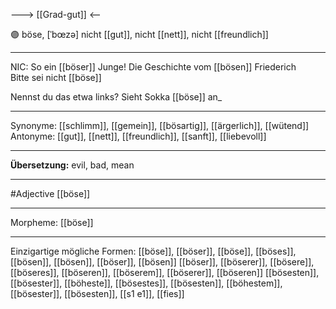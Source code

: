 ---> [[Grad-gut]] <--

🟣 böse, [ˈbœzə]
nicht [[gut]], nicht [[nett]], nicht [[freundlich]]

---
NIC: So ein [[böser]] Junge!
Die Geschichte vom [[bösen]] Friederich
Bitte sei nicht [[böse]]

Nennst du das etwa links? Sieht Sokka [[böse]] an_

---
Synonyme: 
[[schlimm]], [[gemein]], [[bösartig]], [[ärgerlich]], [[wütend]]
Antonyme:
[[gut]], [[nett]], [[freundlich]], [[sanft]], [[liebevoll]]

---
**Übersetzung:**
evil, bad, mean

---
#Adjective [[böse]]

---
Morpheme:
[[böse]]

---


Einzigartige mögliche Formen: 
[[böse]], [[böser]], [[böse]], [[böses]], [[bösen]], [[bösen]], [[böser]], [[bösen]]
[[böser]], [[böserer]], [[bösere]], [[böseres]], [[böseren]], [[böserem]], [[böserer]], [[böseren]]
[[bösesten]], [[bösester]], [[böheste]], [[bösestes]], [[bösesten]], [[böhestem]], [[bösester]], [[bösesten]], [[s1 e1]], [[fies]]